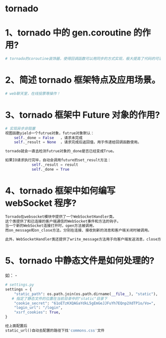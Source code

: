 # tornado
# 1、tornado 中的 gen.coroutine 的作用?
```python
# tornado的coroutine装饰器，使得回调函数可以用同步的方式实现，极大提高了代码的可读性。它的实现涉及到了yield，ioloop和Future的模块。
```
# 2、简述 tornado 框架特点及应用场景。
```python
# web聊天室，在线投票等操作！
```
# 3、tornado 框架中 Future 对象的作用?
```python
# 实现异步非阻塞
视图函数yield一个futrue对象，futrue对象默认：
    self._done = False   ，请求未完成
    self._result = None  ，请求完成后返回值，用于传递给回调函数使用。

tornado就会一直去检测futrue对象的_done是否已经变成True。

如果IO请求执行完毕，自动会调用future的set_result方法：
            self._result = result
            self._done = True
```
# 4、tornado 框架中如何编写 webSocket 程序?
```python
Tornado在websocket模块中提供了一个WebSocketHandler类。
这个类提供了和已连接的客户端通信的WebSocket事件和方法的钩子。
当一个新的WebSocket连接打开时，open方法被调用，
而on_message和on_close方法，分别在连接、接收到新的消息和客户端关闭时被调用。

此外，WebSocketHandler类还提供了write_message方法用于向客户端发送消息，close方法用于关闭连接。
```
# 5、tornado 中静态文件是如何处理的?
如： - 
```python
# settings.py
settings = {
    "static_path": os.path.join(os.path.dirname(__file__), "static"),
   # 指定了静态文件的位置在当前目录中的"static"目录下
    "cookie_secret": "61oETzKXQAGaYdkL5gEmGeJJFuYh7EQnp2XdTP1o/Vo=",
    "login_url": "/login",
    "xsrf_cookies": True,
}

经上面配置后
static_url()自动去配置的路径下找'commons.css'文件
```